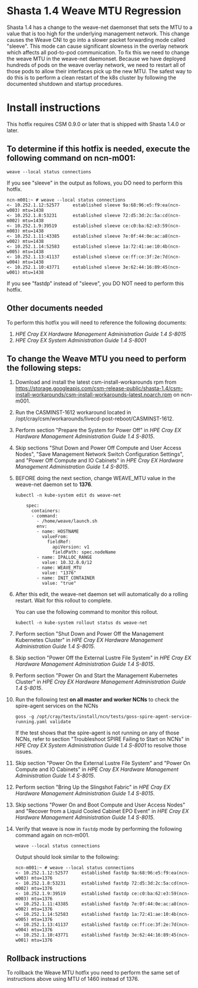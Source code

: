 # Shasta 1.4 Weave MTU Regression

Shasta 1.4 has a change to the weave-net daemonset that sets the MTU to a value that is too high for the underlying management network.  This change causes the Weave CNI to go into a slower packet forwarding mode called "sleeve".   This mode can cause significant slowness in the overlay network which affects all pod-to-pod communication.   To fix this we need to change the weave MTU in the weave-net daemonset.   Because we have deployed hundreds of pods on the weave overlay network, we need to restart all of those pods to allow their interfaces pick up the new MTU.  The safest way to do this is to perform a clean restart of the k8s cluster by following the documented shutdown and startup procedures.

# Install instructions

This hotfix requires CSM 0.9.0 or later that is shipped with Shasta 1.4.0 or later.

## To determine if this hotfix is needed, execute the following command on ncn-m001:

`weave --local status connections`

If you see "sleeve" in the output as follows, you DO need to perform this hotfix.

```
ncn-m001:~ # weave --local status connections
<- 10.252.1.12:52577     established sleeve 9a:68:96:e5:f9:ea(ncn-w003) mtu=1438
<- 10.252.1.8:53231      established sleeve 72:d5:3d:2c:5a:cd(ncn-m002) mtu=1438
<- 10.252.1.9:39519      established sleeve ce:c0:ba:62:e3:59(ncn-m003) mtu=1438
<- 10.252.1.11:43385     established sleeve 7e:0f:44:0e:ac:a8(ncn-w002) mtu=1438
<- 10.252.1.14:52583     established sleeve 1a:72:41:ae:10:4b(ncn-w005) mtu=1438
<- 10.252.1.13:41137     established sleeve ce:ff:ce:3f:2e:7d(ncn-w004) mtu=1438
<- 10.252.1.10:43771     established sleeve 3e:62:44:16:89:45(ncn-w001) mtu=1438
```

If you see "fastdp" instead of "sleeve", you DO NOT need to perform this hotfix.

## Other documents needed

To perform this hotfix you will need to reference the following documents:

1. *HPE Cray EX Hardware Management Administration Guide 1.4 S-8015*
2. *HPE Cray EX System Administration Guide 1.4 S-8001*

## To change the Weave MTU you need to perform the following steps:

1. Download and install the latest csm-install-workarounds rpm from https://storage.googleapis.com/csm-release-public/shasta-1.4/csm-install-workarounds/csm-install-workarounds-latest.noarch.rpm on ncn-m001.
1. Run the CASMINST-1612 workaround located in /opt/cray/csm/workarounds/livecd-post-reboot/CASMINST-1612.
1. Perform section "Prepare the System for Power Off" in *HPE Cray EX Hardware Management Administration Guide 1.4 S-8015*.
1. Skip sections "Shut Down and Power Off Compute and User Access Nodes", "Save Management Network Switch Configuration Settings", and "Power Off Compute and IO Cabinets" in *HPE Cray EX Hardware Management Administration Guide 1.4 S-8015*.
1. BEFORE doing the next section, change WEAVE_MTU value in the weave-net daemon set to **1376**.

   `kubectl -n kube-system edit ds weave-net`

   ```
       spec:
         containers:
         - command:
           - /home/weave/launch.sh
           env:
           - name: HOSTNAME
             valueFrom:
               fieldRef:
                 apiVersion: v1
                 fieldPath: spec.nodeName
           - name: IPALLOC_RANGE
             value: 10.32.0.0/12
           - name: WEAVE_MTU
             value: "1376"
           - name: INIT_CONTAINER
             value: "true"
   ```

1. After this edit, the weave-net daemon set will automatically do a rolling restart.   Wait for this rollout to complete.

   You can use the following command to monitor this rollout.

   `kubectl -n kube-system rollout status ds weave-net`


1. Perform section "Shut Down and Power Off the Management Kubernetes Cluster" in *HPE Cray EX Hardware Management Administration Guide 1.4 S-8015*.

1. Skip section "Power Off the External Lustre File System" in *HPE Cray EX Hardware Management Administration Guide 1.4 S-8015*.

1. Perform section "Power On and Start the Management Kubernetes Cluster" in *HPE Cray EX Hardware Management Administration Guide 1.4 S-8015*.

1. Run the following test **on all master and worker NCNs** to check the spire-agent services on the NCNs

   `goss -g /opt/cray/tests/install/ncn/tests/goss-spire-agent-service-running.yaml validate`

    If the test shows that the spire-agent is not running on any of those NCNs, refer to section "Troubleshoot SPIRE Failing to Start on NCNs" in *HPE Cray EX System Administration Guide 1.4 S-8001* to resolve those issues.

1. Skip section "Power On the External Lustre File System" and "Power On Compute and IO Cabinets" in *HPE Cray EX Hardware Management Administration Guide 1.4 S-8015*.

1. Perform section "Bring Up the Slingshot Fabric" in *HPE Cray EX Hardware Management Administration Guide 1.4 S-8015*.

1. Skip sections "Power On and Boot Compute and User Access Nodes" and "Recover from a Liquid Cooled Cabinet EPO Event" in *HPE Cray EX Hardware Management Administration Guide 1.4 S-8015*.

1. Verify that weave is now in `fastdp` mode by performing the following command again on ncn-m001.

   `weave --local status connections`

   Output should look similar to the following:

   ```
   ncn-m001:~ # weave --local status connections
   <- 10.252.1.12:52577     established fastdp 9a:68:96:e5:f9:ea(ncn-w003) mtu=1376
   <- 10.252.1.8:53231      established fastdp 72:d5:3d:2c:5a:cd(ncn-m002) mtu=1376
   <- 10.252.1.9:39519      established fastdp ce:c0:ba:62:e3:59(ncn-m003) mtu=1376
   <- 10.252.1.11:43385     established fastdp 7e:0f:44:0e:ac:a8(ncn-w002) mtu=1376
   <- 10.252.1.14:52583     established fastdp 1a:72:41:ae:10:4b(ncn-w005) mtu=1376
   <- 10.252.1.13:41137     established fastdp ce:ff:ce:3f:2e:7d(ncn-w004) mtu=1376
   <- 10.252.1.10:43771     established fastdp 3e:62:44:16:89:45(ncn-w001) mtu=1376
   ```

## Rollback instructions

To rollback the Weave MTU hotfix you need to perform the same set of instructions above using MTU of 1460 instead of 1376.

